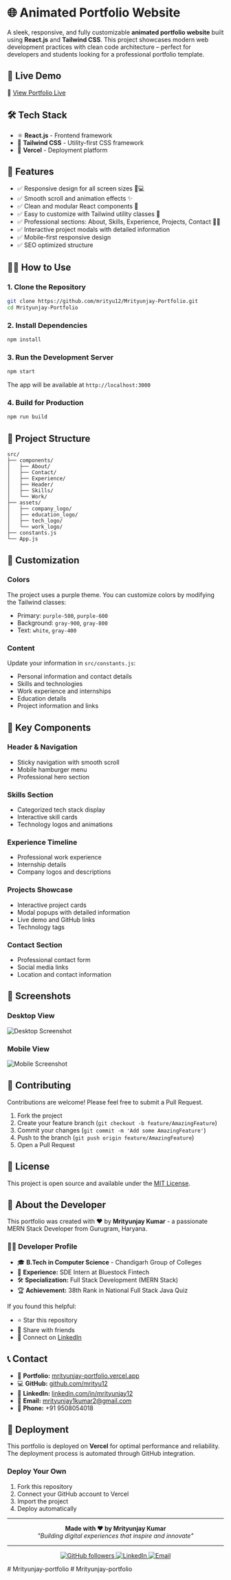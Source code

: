 # 🌐 Animated Portfolio Website

A sleek, responsive, and fully customizable **animated portfolio website** built using **React.js** and **Tailwind CSS**. This project showcases modern web development practices with clean code architecture – perfect for developers and students looking for a professional portfolio template.

## 🚀 Live Demo

🔗 [View Portfolio Live](https://mrityunjay-portfolio.vercel.app/)

## 🛠️ Tech Stack

- ⚛️ **React.js** - Frontend framework
- 🎨 **Tailwind CSS** - Utility-first CSS framework  
- 💾 **Vercel** - Deployment platform

## 📁 Features

- ✅ Responsive design for all screen sizes 📱💻
- ✅ Smooth scroll and animation effects ✨
- ✅ Clean and modular React components 🧩
- ✅ Easy to customize with Tailwind utility classes 🎯
- ✅ Professional sections: About, Skills, Experience, Projects, Contact 👨‍💻
- ✅ Interactive project modals with detailed information
- ✅ Mobile-first responsive design
- ✅ SEO optimized structure

## 🧑‍💻 How to Use

### 1. Clone the Repository

```bash
git clone https://github.com/mrityu12/Mrityunjay-Portfolio.git
cd Mrityunjay-Portfolio
```

### 2. Install Dependencies

```bash
npm install
```

### 3. Run the Development Server

```bash
npm start
```

The app will be available at `http://localhost:3000`

### 4. Build for Production

```bash
npm run build
```

## 📂 Project Structure

```
src/
├── components/
│   ├── About/
│   ├── Contact/
│   ├── Experience/
│   ├── Header/
│   ├── Skills/
│   └── Work/
├── assets/
│   ├── company_logo/
│   ├── education_logo/
│   ├── tech_logo/
│   └── work_logo/
├── constants.js
└── App.js
```

## 🎨 Customization

### Colors
The project uses a purple theme. You can customize colors by modifying the Tailwind classes:
- Primary: `purple-500`, `purple-600`
- Background: `gray-900`, `gray-800`
- Text: `white`, `gray-400`

### Content
Update your information in `src/constants.js`:
- Personal information and contact details
- Skills and technologies
- Work experience and internships
- Education details
- Project information and links

## 🔧 Key Components

### Header & Navigation
- Sticky navigation with smooth scroll
- Mobile hamburger menu
- Professional hero section

### Skills Section
- Categorized tech stack display
- Interactive skill cards
- Technology logos and animations

### Experience Timeline
- Professional work experience
- Internship details
- Company logos and descriptions

### Projects Showcase
- Interactive project cards
- Modal popups with detailed information
- Live demo and GitHub links
- Technology tags

### Contact Section
- Professional contact form
- Social media links
- Location and contact information

## 📸 Screenshots

### Desktop View
![Desktop Screenshot](https://via.placeholder.com/800x400/6B46C1/FFFFFF?text=Desktop+View)

### Mobile View  
![Mobile Screenshot](https://via.placeholder.com/400x600/6B46C1/FFFFFF?text=Mobile+View)

## 🤝 Contributing

Contributions are welcome! Please feel free to submit a Pull Request.

1. Fork the project
2. Create your feature branch (`git checkout -b feature/AmazingFeature`)
3. Commit your changes (`git commit -m 'Add some AmazingFeature'`)
4. Push to the branch (`git push origin feature/AmazingFeature`)
5. Open a Pull Request

## 📄 License

This project is open source and available under the [MIT License](LICENSE).

## 🌟 About the Developer

This portfolio was created with ❤️ by **Mrityunjay Kumar** - a passionate MERN Stack Developer from Gurugram, Haryana.

### 👨‍💻 Developer Profile
- 🎓 **B.Tech in Computer Science** - Chandigarh Group of Colleges
- 💼 **Experience:** SDE Intern at Bluestock Fintech
- 🛠️ **Specialization:** Full Stack Development (MERN Stack)
- 🏆 **Achievement:** 38th Rank in National Full Stack Java Quiz

If you found this helpful:
- ⭐ Star this repository
- 👥 Share with friends
- 🔗 Connect on [LinkedIn](https://linkedin.com/in/mrityunjay12)

## 📞 Contact

- 💼 **Portfolio:** [mrityunjay-portfolio.vercel.app](https://mrityunjay-portfolio.vercel.app/)
- 💻 **GitHub:** [github.com/mrityu12](https://github.com/mrityu12)
- 💼 **LinkedIn:** [linkedin.com/in/mrityunjay12](https://linkedin.com/in/mrityunjay12)
- 📧 **Email:** [mrityunjay1kumar2@gmail.com](mailto:mrityunjay1kumar2@gmail.com)
- 📱 **Phone:** +91 9508054018

## 🚀 Deployment

This portfolio is deployed on **Vercel** for optimal performance and reliability. The deployment process is automated through GitHub integration.

### Deploy Your Own
1. Fork this repository
2. Connect your GitHub account to Vercel
3. Import the project
4. Deploy automatically

---

<p align="center">
  <strong>Made with ❤️ by Mrityunjay Kumar</strong><br>
  <em>"Building digital experiences that inspire and innovate"</em>
</p>

---

<p align="center">
  <a href="https://github.com/mrityu12">
    <img src="https://img.shields.io/github/followers/mrityu12?style=social" alt="GitHub followers">
  </a>
  <a href="https://linkedin.com/in/mrityunjay12">
    <img src="https://img.shields.io/badge/LinkedIn-Connect-blue" alt="LinkedIn">
  </a>
  <a href="mailto:mrityunjay1kumar2@gmail.com">
    <img src="https://img.shields.io/badge/Email-Contact-red" alt="Email">
  </a>
</p># Mrityunjay-portfolio
# Mrityunjay-portfolio
